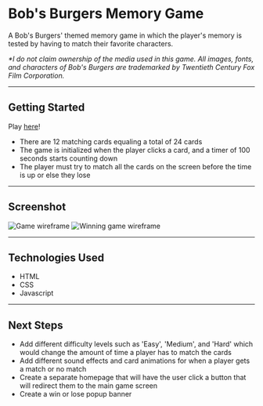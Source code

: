 # **Bob's Burgers Memory Game**
A Bob's Burgers' themed memory game in which the player's memory is tested by having to match their favorite characters.

*\*I do not claim ownership of the media used in this game. All images, fonts, and characters of Bob's Burgers are trademarked by Twentieth Century Fox Film Corporation.*
***
## **Getting Started**
Play [here](https://rosacf-ga.github.io/bobs-burgers-memory-game/)!
- There are 12 matching cards equaling a total of 24 cards
- The game is initialized when the player clicks a card, and a timer of 100 seconds starts counting down
- The player must try to match all the cards on the screen before the time is up or else they lose
***
## **Screenshot** 
![Game wireframe](./imgs/wireframe.png)
![Winning game wireframe](./imgs/wireframe2.png)
***
## **Technologies Used** 
- HTML 
- CSS
- Javascript
*** 
## **Next Steps** 
- Add different difficulty levels such as 'Easy', 'Medium', and 'Hard' which would change the amount of time a player has to match the cards
- Add different sound effects and card animations for when a player gets a match or no match
- Create a separate homepage that will have the user click a button that will redirect them to the main game screen 
- Create a win or lose popup banner

